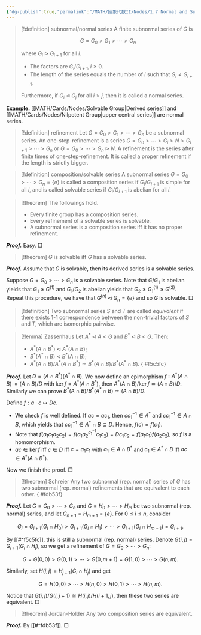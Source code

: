 ```yaml
---
{"dg-publish":true,"permalink":"/MATH/抽象代数II/Nodes/1.7 Normal and Subnormal Series/","dgPassFrontmatter":true}
---
```



> [!definition] subnormal/normal series
> A finite subnormal series of $G$ is 
> 
> $$G=G_0>G_1>\cdots> G_n$$
> 
> where $G_i\rhd G_{i+1}$ for all $i$. 
> - The factors are $G_i/G_{i+1},i\geqslant 0$. 
> - The length of the series equals the number of $i$ such that $G_{i}\neq G_{i+1}$. 
> 
> Furthermore, if $G_i\lhd G_j$ for all $i>j$, then it is called a normal series.

**Example.** [[MATH/Cards/Nodes/Solvable Group\|Derived series]] and [[MATH/Cards/Nodes/Nilpotent Group\|upper central series]] are normal series.

> [!definition] refinement
> Let $G=G_0>G_1>\cdots> G_n$ be a subnormal series. An one-step-refinement is a series $G=G_0>\cdots>G_i>N>G_{i+1}>\cdots>G_n$ or $G=G_0>\cdots> G_n\rhd N$. A refinement is the series after finite times of one-step-refinement. It is called a proper refinement if the length is strictly bigger.

> [!definition] composition/solvable series
> A subnormal series $G=G_0>\cdots>G_n=\{e\}$ is called a composition series if $G_i/G_{i+1}$ is simple for all $i$, and is called solvable series if $G_i/G_{i+1}$ is abelian for all $i$.


> [!theorem]
> The followings hold.
> - Every finite group has a composition series.
> - Every refinement of a solvable series is solvable.
> - A subnormal series is a composition series iff it has no proper refinement.

**_Proof._**
Easy.
□


> [!theorem]
> $G$ is solvable iff $G$ has a solvable series.

**_Proof._**
Assume that $G$ is solvable, then its derived series is a solvable series. 

Suppose $G=G_0>\cdots>G_n$ is a solvable series. Note that $G/G_1$ is abelian yields that $G_1\geqslant G^{(1)}$ and $G_1/G_2$ is abelian yields that $G_2\geqslant G_1^{(1)}\geqslant G^{(2)}$. Repeat this procedure, we have that $G^{(n)}\lhd G_n=\{e\}$ and so $G$ is solvable.
□


> [!definition]
> Two subnormal series $S$ and $T$ are called *equivalent* if there exists $1$-$1$ correspondence between the non-trivial factors of $S$ and $T$, which are isomorphic pairwise.


> [!lemma] Zassenhaus
> Let $A^*\lhd A<G$ and $B^*\lhd B<G$. Then:
> - $A^*(A\cap B^*)\lhd A^*(A\cap B)$;
> - $B^*(A^*\cap B)\lhd B^*(A\cap B)$;
> - $A^*(A\cap B)/A^*(A\cap B^*)\simeq B^*(A\cap B)/B^*(A^*\cap B)$.
{ #f5c5fc}


**_Proof._**
Let $D=(A\cap B^*)(A^*\cap B)$. We now define an epimorphism $f:A^*(A\cap B)\twoheadrightarrow(A\cap B)/D$ with $\ker f=A^*(A\cap B^*)$, then $A^*(A\cap B)/\ker f\simeq (A\cap B)/D$. Similarly we can prove $B^*(A\cap B)/B^*(A^*\cap B)\simeq (A\cap B)/D$. 

Define $f:a\cdot c\mapsto Dc$. 
- We check $f$ is well defined. If $ac=ac_1$, then $cc_1^{-1}\in A^*$ and $cc_1^{-1}\in A\cap B$, which yields that $cc_1^{-1}\in A^*\cap B\subseteq D$. Hence, $f(c)=f(c_1)$. 
- Note that $f(a_1c_1a_2c_2)=f(a_1a_2^{c_1^{-1}}c_1c_2)=Dc_1c_2=f(a_1c_1)f(a_2c_2)$, so $f$ is a homomorphism.
- $ac\in\ker f$ iff $c\in D$ iff $c=a_1c_1$ with $a_1\in A\cap B^*$ and $c_1\in A^*\cap B$ iff $ac\in A^*(A\cap B^*)$.

Now we finish the proof.
□


> [!theorem] Schreier
> Any two subnormal (rep. normal) series of $G$ has two subnormal (rep. normal) refinements that are equivalent to each other.
{ #fdb53f}


**_Proof._**
Let $G=G_0>\cdots>G_n$ and $G=H_0>\cdots>H_m$ be two subnormal (rep. normal) series, and let $G_{n+1}=H_{m+1}=\{e\}$. For $0\leqslant i\leqslant n$, consider 

$$G_i=G_{i+1}(G_i\cap H_0)>G_{i+1}(G_i\cap H_1)>\cdots> G_{i+1}(G_i\cap H_{m+1})=G_{i+1}.$$

By [[#^f5c5fc]], this is still a subnormal (rep. normal) series. Denote $G(i,j)=G_{i+1}(G_i\cap H_j)$, so we get a refinement of $G=G_0>\cdots>G_n$:

$$G=G(0,0)>G(0,1)>\cdots>G(0,m+1)=G(1,0)>\cdots> G(n,m).$$

Similarly, set $H(i,j)=H_{j+1}(G_i\cap H_j)$ and get 

$$G=H(0,0)>\cdots>H(n,0)>H(0,1)>\cdots>H(n,m).$$

Notice that $G(i,j)/G(i,j+1)\cong H(i,j)/H(i+1,j)$, then these two series are equivalent.
□


> [!theorem] Jordan-Holder
> Any two composition series are equivalent.

**_Proof._**
By [[#^fdb53f]].
□